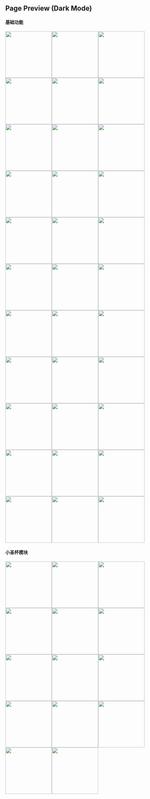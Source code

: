 ## Page Preview (Dark Mode)

#### 基础功能

<img src="https://cdn.jsdelivr.net/gh/czy0729/bangumi@master/preview/dark/d-1-1.png" width="145" /><img src="https://cdn.jsdelivr.net/gh/czy0729/bangumi@master/preview/dark/d-1-2.png" width="145" /><img src="https://cdn.jsdelivr.net/gh/czy0729/bangumi@master/preview/dark/d-1-3.png" width="145" /><img src="https://cdn.jsdelivr.net/gh/czy0729/bangumi@master/preview/dark/d-1-4.png" width="145" /><img src="https://cdn.jsdelivr.net/gh/czy0729/bangumi@master/preview/dark/d-1-5.png" width="145" /><img src="https://cdn.jsdelivr.net/gh/czy0729/bangumi@master/preview/dark/d-2-1.png" width="145" /><img src="https://cdn.jsdelivr.net/gh/czy0729/bangumi@master/preview/dark/d-2-2.png" width="145" /><img src="https://cdn.jsdelivr.net/gh/czy0729/bangumi@master/preview/dark/d-2-3.png" width="145" /><img src="https://cdn.jsdelivr.net/gh/czy0729/bangumi@master/preview/dark/d-2-4.png" width="145" /><img src="https://cdn.jsdelivr.net/gh/czy0729/bangumi@master/preview/dark/d-2-5.png" width="145" /><img src="https://cdn.jsdelivr.net/gh/czy0729/bangumi@master/preview/dark/d-3-1.png" width="145" /><img src="https://cdn.jsdelivr.net/gh/czy0729/bangumi@master/preview/dark/d-4-1.png" width="145" /><img src="https://cdn.jsdelivr.net/gh/czy0729/bangumi@master/preview/dark/d-4-2.png" width="145" /><img src="https://cdn.jsdelivr.net/gh/czy0729/bangumi@master/preview/dark/d-4-3.png" width="145" /><img src="https://cdn.jsdelivr.net/gh/czy0729/bangumi@master/preview/dark/d-4-4.png" width="145" /><img src="https://cdn.jsdelivr.net/gh/czy0729/bangumi@master/preview/dark/d-4-5.png" width="145" /><img src="https://cdn.jsdelivr.net/gh/czy0729/bangumi@master/preview/dark/d-5-1.png" width="145" /><img src="https://cdn.jsdelivr.net/gh/czy0729/bangumi@master/preview/dark/d-5-2.png" width="145" /><img src="https://cdn.jsdelivr.net/gh/czy0729/bangumi@master/preview/dark/d-5-3.png" width="145" /><img src="https://cdn.jsdelivr.net/gh/czy0729/bangumi@master/preview/dark/d-5-4.png" width="145" /><img src="https://cdn.jsdelivr.net/gh/czy0729/bangumi@master/preview/dark/d-5-5.png" width="145" /><img src="https://cdn.jsdelivr.net/gh/czy0729/bangumi@master/preview/dark/d-6-1.png" width="145" /><img src="https://cdn.jsdelivr.net/gh/czy0729/bangumi@master/preview/dark/d-6-2.png" width="145" /><img src="https://cdn.jsdelivr.net/gh/czy0729/bangumi@master/preview/dark/d-6-3.png" width="145" /><img src="https://cdn.jsdelivr.net/gh/czy0729/bangumi@master/preview/dark/d-6-4.png" width="145" /><img src="https://cdn.jsdelivr.net/gh/czy0729/bangumi@master/preview/dark/d-6-5.png" width="145" /><img src="https://cdn.jsdelivr.net/gh/czy0729/bangumi@master/preview/dark/d-7-1.png" width="145" /><img src="https://cdn.jsdelivr.net/gh/czy0729/bangumi@master/preview/dark/d-7-2.png" width="145" /><img src="https://cdn.jsdelivr.net/gh/czy0729/bangumi@master/preview/dark/d-8-1.png" width="145" /><img src="https://cdn.jsdelivr.net/gh/czy0729/bangumi@master/preview/dark/d-8-2.png" width="145" /><img src="https://cdn.jsdelivr.net/gh/czy0729/bangumi@master/preview/dark/d-7-3.png" width="145" /><img src="https://cdn.jsdelivr.net/gh/czy0729/bangumi@master/preview/dark/d-7-4.png" width="145" /><img src="https://cdn.jsdelivr.net/gh/czy0729/bangumi@master/preview/dark/d-7-5.png" width="145" />

#### 小圣杯模块

<img src="https://cdn.jsdelivr.net/gh/czy0729/bangumi@master/preview/tinygrail/t-1-1.png" width="145" /><img src="https://cdn.jsdelivr.net/gh/czy0729/bangumi@master/preview/tinygrail/t-1-2.png" width="145" /><img src="https://cdn.jsdelivr.net/gh/czy0729/bangumi@master/preview/tinygrail/t-1-3.png" width="145" /><img src="https://cdn.jsdelivr.net/gh/czy0729/bangumi@master/preview/tinygrail/t-1-4.png" width="145" /><img src="https://cdn.jsdelivr.net/gh/czy0729/bangumi@master/preview/tinygrail/t-1-5.png" width="145" /><img src="https://cdn.jsdelivr.net/gh/czy0729/bangumi@master/preview/tinygrail/t-2-1.png" width="145" /><img src="https://cdn.jsdelivr.net/gh/czy0729/bangumi@master/preview/tinygrail/t-2-2.png" width="145" /><img src="https://cdn.jsdelivr.net/gh/czy0729/bangumi@master/preview/tinygrail/t-2-3.png" width="145" /><img src="https://cdn.jsdelivr.net/gh/czy0729/bangumi@master/preview/tinygrail/t-2-4.png" width="145" /><img src="https://cdn.jsdelivr.net/gh/czy0729/bangumi@master/preview/tinygrail/t-2-5.png" width="145" /><img src="https://cdn.jsdelivr.net/gh/czy0729/bangumi@master/preview/tinygrail/t-3-1.png" width="145" /><img src="https://cdn.jsdelivr.net/gh/czy0729/bangumi@master/preview/tinygrail/t-3-2.png" width="145" /><img src="https://cdn.jsdelivr.net/gh/czy0729/bangumi@master/preview/tinygrail/t-3-3.png" width="145" /><img src="https://cdn.jsdelivr.net/gh/czy0729/bangumi@master/preview/tinygrail/t-3-4.png" width="145" />
